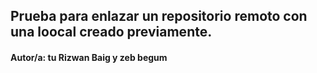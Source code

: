 ## Prueba para enlazar un repositorio remoto con una loocal creado previamente.
#### Autor/a: tu Rizwan Baig y zeb begum 

